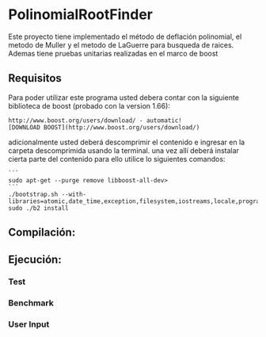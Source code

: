 # PolinomialRootFinder
Este proyecto tiene implementado el método de deflación polinomial, el metodo de Muller y el metodo de LaGuerre para busqueda de raices. Ademas tiene pruebas unitarias realizadas en el marco de boost


## Requisitos

Para poder utilizar este programa usted debera contar con la siguiente biblioteca de boost (probado con la version 1.66):

	http://www.boost.org/users/download/ - automatic!
	[DOWNLOAD BOOST](http://www.boost.org/users/download/)

adicionalmente usted deberá descomprimir el contenido e ingresar en la carpeta descomprimida usando la terminal.
una vez allí deberá instalar cierta parte del contenido para ello utilice lo siguientes comandos:

	```
	sudo apt-get --purge remove libboost-all-dev>
	```
	./bootstrap.sh --with-libraries=atomic,date_time,exception,filesystem,iostreams,locale,program_options,regex,signals,system,test,thread,timer,log
	sudo ./b2 install


## Compilación:


## Ejecución:


### Test
### Benchmark
### User Input

